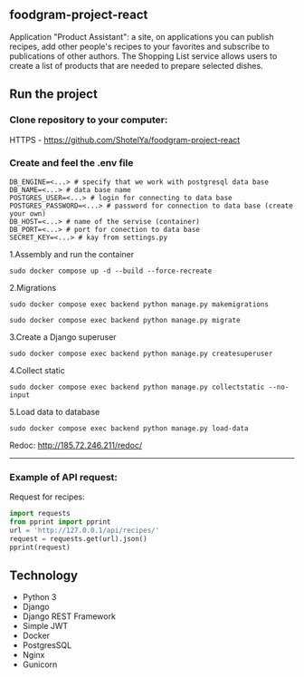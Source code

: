 ## foodgram-project-react
Application "Product Assistant": a site, on applications you can publish recipes, add other people's recipes to your favorites and subscribe to publications of other authors. The Shopping List service allows users to create a list of products that are needed to prepare selected dishes.

## Run the project
### Clone repository to your computer:

HTTPS - https://github.com/ShotelYa/foodgram-project-react

### Create and feel the .env file
```
DB_ENGINE=<...> # specify that we work with postgresql data base
DB_NAME=<...> # data base name
POSTGRES_USER=<...> # login for connecting to data base
POSTGRES_PASSWORD=<...> # password for connection to data base (create your own)
DB_HOST=<...> # name of the servise (container)
DB_PORT=<...> # port for conection to data base
SECRET_KEY=<...> # kay from settings.py
```

1.Assembly and run the container
```
sudo docker compose up -d --build --force-recreate
```
2.Migrations
```
sudo docker compose exec backend python manage.py makemigrations
```
```
sudo docker compose exec backend python manage.py migrate
```
3.Create a Django superuser
```
sudo docker compose exec backend python manage.py createsuperuser
```
4.Collect static
```
sudo docker compose exec backend python manage.py collectstatic --no-input
```
5.Load data to database
```
sudo docker compose exec backend python manage.py load-data
```
Redoc:
http://185.72.246.211/redoc/
***
### Example of API request:

Request for recipes:
```python
import requests
from pprint import pprint
url = 'http://127.0.0.1/api/recipes/'
request = requests.get(url).json()
pprint(request)
```

## Technology

- Python 3
- Django
- Django REST Framework
- Simple JWT
- Docker
- PostgresSQL
- Nginx
- Gunicorn
